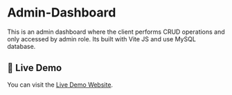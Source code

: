 # Admin-Dashboard

This is an admin dashboard where the client performs CRUD operations and only accessed by admin role. Its built with Vite JS and use MySQL database.

## 🚀 Live Demo <a name="live-demo"></a>

You can visit the [Live Demo Website](https://yeabtsega-admin-dashboard.netlify.app/).

